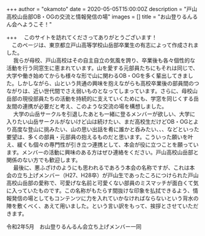+++
author = "okamoto"
date = 2020-05-05T15:00:00Z
description = "戸山高校山岳部OB・OGの交流と情報発信の場"
images = []
title = "お山登りるんるん会へようこそ！"

+++
 このサイトを訪れてくださってありがとうございます！  
 このページは、東京都立戸山高等学校山岳部卒業生の有志によって作成されました。  
  我らが母校、戸山高校はその自主自立の気風を誇り、卒業後も各々個性的な活動を行う同窓生に恵まれています。山を愛する元部員たちにもそれは同じで、大学や働き始めてからも様々な形で山に関わるOB・OGを多く輩出してきました。しかしながら、山という共通の興味を抱えながらも高校卒業後の部員間のつながりは、近い世代間でさえ弱いものとなってしまっています。さらに、母校山岳部の現役部員たちの活動を持続的に支えていくためにも、学窓を同じくする岳友間の連携が必要だと考え、このような交流の場を構想しました。  
  大学の山岳サークルを引退したあとも一緒に登るメンバーが欲しい、大学に入りたい山岳サークルがないけど山は続けたい、まだ高校生だけどOB・OGとより高度な登山に挑みたい、山の思い出話を肴に誰かと呑みたい、、、などといった要望は、多くの部員・元部員の抱えるものだと思います。こういった願いを叶え、緩くも個々の専門性が引き立つ連携として、本会が役に立つことを願っています。メンバーの活動に興味のある方はぜひ連絡をください。戸山高校山岳部と関係のない方でも歓迎します。  
  最後に、悪ふざけのようにも思われるであろう本会の名称ですが、これは本会の立ち上げメンバー（H27、H28卒）が戸山生であったころにつけられた戸山高校山岳部の愛称で、可愛げな名前と可愛くない部員のミスマッチが面白くて気に入っていたものです。この名称がもたらす間抜けな印象を払拭できるよう、情報発信の場としてもコンテンツに力を入れていかなければならないという背水の陣を敷くべく、あえて用いました。という言い訳をもって、挨拶とさせていただきます。

令和2年5月　お山登りるんるん会立ち上げメンバー一同